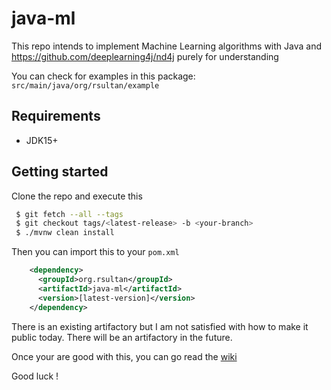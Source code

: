 # java-ml
This repo intends to implement Machine Learning algorithms with Java and https://github.com/deeplearning4j/nd4j purely for understanding

You can check for examples in this package: ``src/main/java/org/rsultan/example``

## Requirements

- JDK15+

## Getting started

Clone the repo and execute this

```bash
 $ git fetch --all --tags
 $ git checkout tags/<latest-release> -b <your-branch>  
 $ ./mvnw clean install
```

Then you can import this to your `pom.xml`

```xml
    <dependency>
      <groupId>org.rsultan</groupId>
      <artifactId>java-ml</artifactId>
      <version>[latest-version]</version>
    </dependency>
```

There is an existing artifactory but I am not satisfied with how to make it public today.
There will be an artifactory in the future.

Once your are good with this, you can go read the [wiki](https://github.com/remisultan/java-ml/wiki)

Good luck !